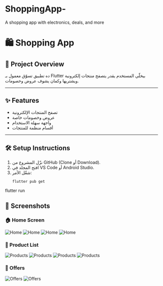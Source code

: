 # ShoppingApp-
A shopping app with electronics, deals, and more

# 🛍️ Shopping App

## 📖 Project Overview
ده تطبيق تسوّق معمول بـ Flutter بيخلّي المستخدم يقدر يتصفح منتجات إلكترونية ويشتريها وكمان يشوف عروض وخصومات.

---

## ✨ Features
- تصفح المنتجات الإلكترونية  
- عروض وخصومات خاصة  
- واجهة سهلة الاستخدام  
- أقسام منظمة للمنتجات  

---

## 🛠️ Setup Instructions
1. نزّل المشروع من GitHub (Clone أو Download).  
2. افتح المجلد في VS Code أو Android Studio.  
3. شغّل الأمر:  
   ```bash
   flutter pub get

flutter run
## 📱 Screenshots

### 🏠 Home Screen
![Home](images/s1.png)
![Home](images/s2.png)
![Home](images/s3.png)
![Home](images/s4.png)
### 🛒 Product List
![Products](images/s5.png)
![Products](images/s6.png)
![Products](images/s7.png)
![Products](images/s8.png)
### 🧾 Offers
![Offers](images/s9.png)
![Offers](images/s9.png)





